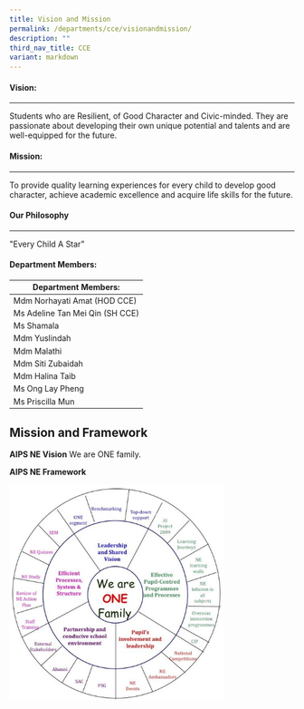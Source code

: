 ```yaml
---
title: Vision and Mission
permalink: /departments/cce/visionandmission/
description: ""
third_nav_title: CCE
variant: markdown
---
```

#### Vision:
-------

Students who are Resilient, of Good Character and Civic-minded. They are passionate about developing their own unique potential and talents and are well-equipped for the future.

#### Mission:
--------

To provide quality learning experiences for every child to develop good character, achieve academic excellence and acquire life skills for the future.

#### Our Philosophy
--------------

"Every Child A Star"

#### Department Members:

| Department Members: |
|---|
| Mdm Norhayati Amat (HOD CCE) |
| Ms Adeline Tan Mei Qin (SH CCE) |
| Ms Shamala |
| Mdm Yuslindah |
| Mdm Malathi |
| Mdm Siti Zubaidah |
| Mdm Halina Taib |
| Ms Ong Lay Pheng |
| Ms Priscilla Mun |
			

## Mission and Framework

**AIPS NE Vision**
We are ONE family.

**AIPS NE Framework**

<img style="width:75%" src="/images/Mission%20and%20Framework.jpg" alt="">